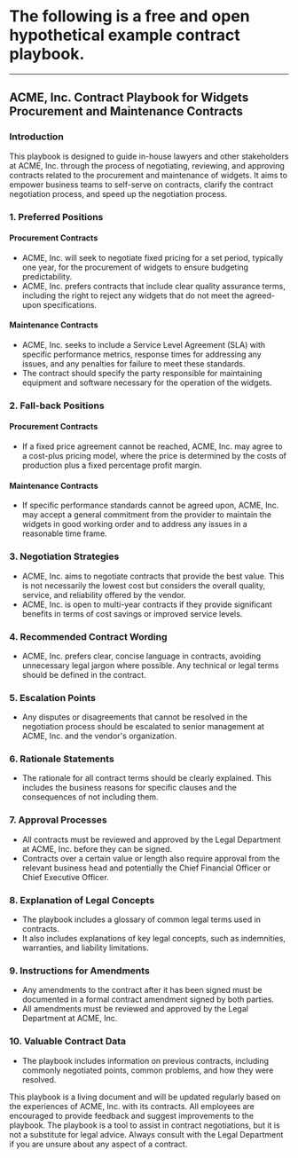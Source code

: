 # The following is a free and open hypothetical example contract playbook.  
____

## ACME, Inc. Contract Playbook for Widgets Procurement and Maintenance Contracts


### Introduction
This playbook is designed to guide in-house lawyers and other stakeholders at ACME, Inc. through the process of negotiating, reviewing, and approving contracts related to the procurement and maintenance of widgets. It aims to empower business teams to self-serve on contracts, clarify the contract negotiation process, and speed up the negotiation process. 

### 1. Preferred Positions

#### Procurement Contracts
- ACME, Inc. will seek to negotiate fixed pricing for a set period, typically one year, for the procurement of widgets to ensure budgeting predictability.
- ACME, Inc. prefers contracts that include clear quality assurance terms, including the right to reject any widgets that do not meet the agreed-upon specifications.

#### Maintenance Contracts
- ACME, Inc. seeks to include a Service Level Agreement (SLA) with specific performance metrics, response times for addressing any issues, and any penalties for failure to meet these standards.
- The contract should specify the party responsible for maintaining equipment and software necessary for the operation of the widgets.

### 2. Fall-back Positions

####  Procurement Contracts
- If a fixed price agreement cannot be reached, ACME, Inc. may agree to a cost-plus pricing model, where the price is determined by the costs of production plus a fixed percentage profit margin.

#### Maintenance Contracts
- If specific performance standards cannot be agreed upon, ACME, Inc. may accept a general commitment from the provider to maintain the widgets in good working order and to address any issues in a reasonable time frame.

### 3. Negotiation Strategies

- ACME, Inc. aims to negotiate contracts that provide the best value. This is not necessarily the lowest cost but considers the overall quality, service, and reliability offered by the vendor.
- ACME, Inc. is open to multi-year contracts if they provide significant benefits in terms of cost savings or improved service levels.

### 4. Recommended Contract Wording
- ACME, Inc. prefers clear, concise language in contracts, avoiding unnecessary legal jargon where possible. Any technical or legal terms should be defined in the contract.

### 5. Escalation Points

- Any disputes or disagreements that cannot be resolved in the negotiation process should be escalated to senior management at ACME, Inc. and the vendor's organization.

### 6. Rationale Statements
- The rationale for all contract terms should be clearly explained. This includes the business reasons for specific clauses and the consequences of not including them.

### 7. Approval Processes

- All contracts must be reviewed and approved by the Legal Department at ACME, Inc. before they can be signed.
- Contracts over a certain value or length also require approval from the relevant business head and potentially the Chief Financial Officer or Chief Executive Officer.

### 8. Explanation of Legal Concepts
- The playbook includes a glossary of common legal terms used in contracts.
- It also includes explanations of key legal concepts, such as indemnities, warranties, and liability limitations.

### 9. Instructions for Amendments
- Any amendments to the contract after it has been signed must be documented in a formal contract amendment signed by both parties.
- All amendments must be reviewed and approved by the Legal Department at ACME, Inc.

### 10. Valuable Contract Data
- The playbook includes information on previous contracts, including commonly negotiated points, common problems, and how they were resolved.

This playbook is a living document and will be updated regularly based on the experiences of ACME, Inc. with its contracts. All employees are encouraged to provide feedback and suggest improvements to the playbook. The playbook is a tool to assist in contract negotiations, but it is not a substitute for legal advice. Always consult with the Legal Department if you are unsure about any aspect of a contract.
